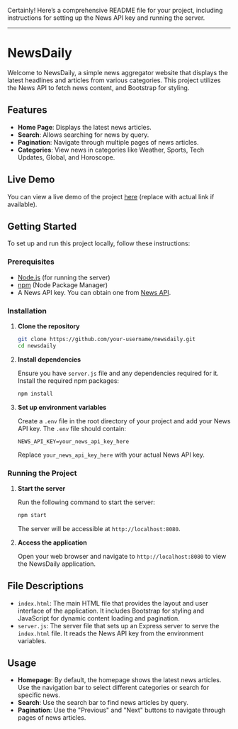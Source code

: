 Certainly! Here’s a comprehensive README file for your project, including instructions for setting up the News API key and running the server.

---

# NewsDaily

Welcome to NewsDaily, a simple news aggregator website that displays the latest headlines and articles from various categories. This project utilizes the News API to fetch news content, and Bootstrap for styling.

## Features

- **Home Page**: Displays the latest news articles.
- **Search**: Allows searching for news by query.
- **Pagination**: Navigate through multiple pages of news articles.
- **Categories**: View news in categories like Weather, Sports, Tech Updates, Global, and Horoscope.

## Live Demo

You can view a live demo of the project [here](#) (replace with actual link if available).

## Getting Started

To set up and run this project locally, follow these instructions:

### Prerequisites

- [Node.js](https://nodejs.org/) (for running the server)
- [npm](https://www.npmjs.com/) (Node Package Manager)
- A News API key. You can obtain one from [News API](https://newsapi.org/).

### Installation

1. **Clone the repository**

   ```bash
   git clone https://github.com/your-username/newsdaily.git
   cd newsdaily
   ```

2. **Install dependencies**

   Ensure you have `server.js` file and any dependencies required for it. Install the required npm packages:

   ```bash
   npm install
   ```

3. **Set up environment variables**

   Create a `.env` file in the root directory of your project and add your News API key. The `.env` file should contain:

   ```plaintext
   NEWS_API_KEY=your_news_api_key_here
   ```

   Replace `your_news_api_key_here` with your actual News API key.

### Running the Project

1. **Start the server**

   Run the following command to start the server:

   ```bash
   npm start
   ```

   The server will be accessible at `http://localhost:8080`.

2. **Access the application**

   Open your web browser and navigate to `http://localhost:8080` to view the NewsDaily application.

## File Descriptions

- `index.html`: The main HTML file that provides the layout and user interface of the application. It includes Bootstrap for styling and JavaScript for dynamic content loading and pagination.
- `server.js`: The server file that sets up an Express server to serve the `index.html` file. It reads the News API key from the environment variables.

## Usage

- **Homepage**: By default, the homepage shows the latest news articles. Use the navigation bar to select different categories or search for specific news.
- **Search**: Use the search bar to find news articles by query.
- **Pagination**: Use the "Previous" and "Next" buttons to navigate through pages of news articles.

